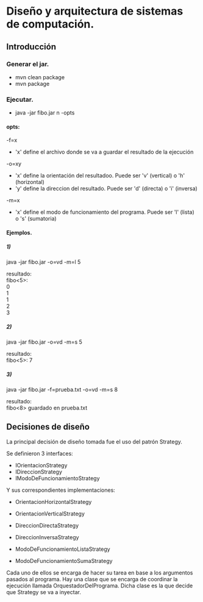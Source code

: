 # Diseño y arquitectura de sistemas de computación.

## Introducción

### Generar el jar.
+ mvn clean package
+ mvn package

### Ejecutar.
+ java -jar fibo.jar n -opts

#### opts:
-f=x   
+ 'x' define el archivo donde se va a guardar el resultado de la ejecución      

-o=xy      
+ 'x' define la orientación del resultadoo. Puede ser 'v' (vertical) o 'h' (horizontal)        
+ 'y' define la direccion del resultado. Puede ser 'd' (directa) o 'i' (inversa)        

-m=x    
+ 'x' define el modo de funcionamiento del programa. Puede ser 'l' (lista) o 's' (sumatoria)         

#### Ejemplos.
##### 1)
java -jar fibo.jar -o=vd -m=l 5

resultado:      
fibo<5>:  
0  
1  
1  
2  
3  
 
##### 2)
java -jar fibo.jar -o=vd -m=s 5

resultado:      
fibo<5>: 7

##### 3)
java -jar fibo.jar -f=prueba.txt -o=vd -m=s 8

resultado:        
fibo<8> guardado en prueba.txt

## Decisiones de diseño

La principal decisión de diseño tomada fue el uso del patrón Strategy.

Se definieron 3 interfaces:
+ IOrientacionStrategy
+ IDireccionStrategy
+ IModoDeFuncionamientoStrategy

Y sus correspondientes implementaciones:
+ OrientacionHorizontalStrategy
+ OrientacionVerticalStrategy

+ DireccionDirectaStrategy
+ DireccionInversaStrategy

+ ModoDeFuncionamientoListaStrategy
+ ModoDeFuncionamientoSumaStrategy

Cada uno de ellos se encarga de hacer su tarea en base a los argumentos pasados al programa. Hay una clase que se encarga de coordinar la ejecución llamada OrquestadorDelPrograma. Dicha clase es la que decide que Strategy se va a inyectar.




